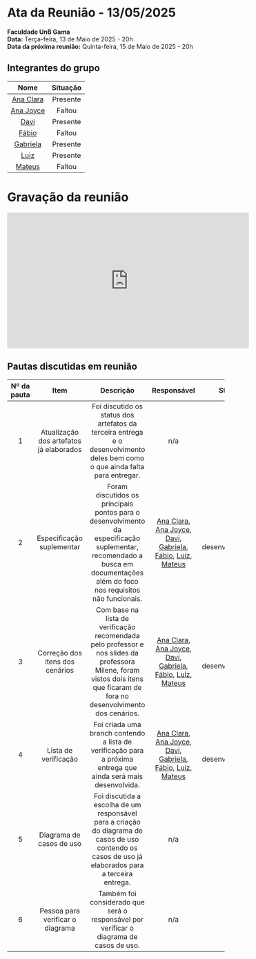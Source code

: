 # Ata da Reunião - 13/05/2025

**Faculdade UnB Gama**  
**Data:** Terça-feira, 13 de Maio de 2025 - 20h  
**Data da próxima reunião:** Quinta-feira, 15 de Maio de 2025 - 20h  

## Integrantes do grupo

| Nome | Situação|
|:----:|:-------:|
| [Ana Clara](https://github.com/anabborges) | Presente |
| [Ana Joyce](https://github.com/anajoyceamorim) | Faltou |
| [Davi](https://github.com/daviRolvr) | Presente |
| [Fábio](https://github.com/fabinsz) | Faltou |
| [Gabriela](https://github.com/gaubiela) | Presente |
| [Luiz](https://github.com/luizfaria1989) | Presente |
| [Mateus](https://github.com/MVConsorte) | Faltou |

# Gravação da reunião

<iframe width="560" height="315" src="https://www.youtube.com/embed/UTKjWOax9Kc?si=xsRCsVlrqV-tbZLc" title="YouTube video player" frameborder="0" allow="accelerometer; autoplay; clipboard-write; encrypted-media; gyroscope; picture-in-picture; web-share" referrerpolicy="strict-origin-when-cross-origin" allowfullscreen></iframe>

## Pautas discutidas em reunião

| Nº da pauta | Item                        | Descrição                                                                                     | Responsável                    | Status              |
|:-----------:|:---------------------------:|:---------------------------------------------------------------------------------------------:|:------------------------------:|:-------------------:|
| 1           | Atualização dos artefatos já elaborados  | Foi discutido os status dos artefatos da terceira entrega e o desenvolvimento deles bem como o que ainda falta para entregar.                                        | n/a                                                       | -                  |
| 2           | Especificação suplementar                | Foram discutidos os principais pontos para o desenvolvimento da especificação suplementar, recomendado a busca em documentações além do foco nos requisitos não funcionais. | [Ana Clara](https://github.com/anabborges), [Ana Joyce](https://github.com/anajoyceamorim), [Davi](https://github.com/daviRolvr), [Gabriela](https://github.com/gaubiela), [Fábio](https://github.com/fabinsz), [Luiz](https://github.com/luizfaria1989), [Mateus](https://github.com/MVConsorte) | Em desenvolvimento |
| 3           | Correção dos itens dos cenários          | Com base na lista de verificação recomendada pelo professor e nos slides da professora Milene, foram vistos dois itens que ficaram de fora no desenvolvimento dos cenários. |[Ana Clara](https://github.com/anabborges), [Ana Joyce](https://github.com/anajoyceamorim), [Davi](https://github.com/daviRolvr), [Gabriela](https://github.com/gaubiela), [Fábio](https://github.com/fabinsz), [Luiz](https://github.com/luizfaria1989), [Mateus](https://github.com/MVConsorte) | Em desenvolvimento |
| 4           | Lista de verificação                     | Foi criada uma branch contendo a lista de verificação para a próxima entrega que ainda será mais desenvolvida.                                                       | [Ana Clara](https://github.com/anabborges), [Ana Joyce](https://github.com/anajoyceamorim), [Davi](https://github.com/daviRolvr), [Gabriela](https://github.com/gaubiela), [Fábio](https://github.com/fabinsz), [Luiz](https://github.com/luizfaria1989), [Mateus](https://github.com/MVConsorte) | Em desenvolvimento |
| 5           | Diagrama de casos de uso                 | Foi discutida a escolha de um responsável para a criação do diagrama de casos de uso contendo os casos de uso já elaborados para a terceira entrega.                 | n/a                                                       | -                  |
| 6           | Pessoa para verificar o diagrama         | Também foi considerado que será o responsável por verificar o diagrama de casos de uso.                                                                              | n/a                                                       | -                  |
